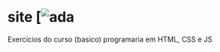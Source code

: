 # site [![ada](https://siteada.gabriellymeneze.repl.co/)

Exercícios do curso (basico) programaria em HTML, CSS e JS

